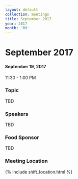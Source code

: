 ```yaml
---
layout: default
collection: meetings
title: September 2017
year: 2017
month: '09'
---
```


# September 2017

#### September 19, 2017
11:30 - 1:00 PM

### Topic

TBD

### Speakers

TBD

### Food Sponsor

TBD

### Meeting Location
{% include shift_location.html %}

